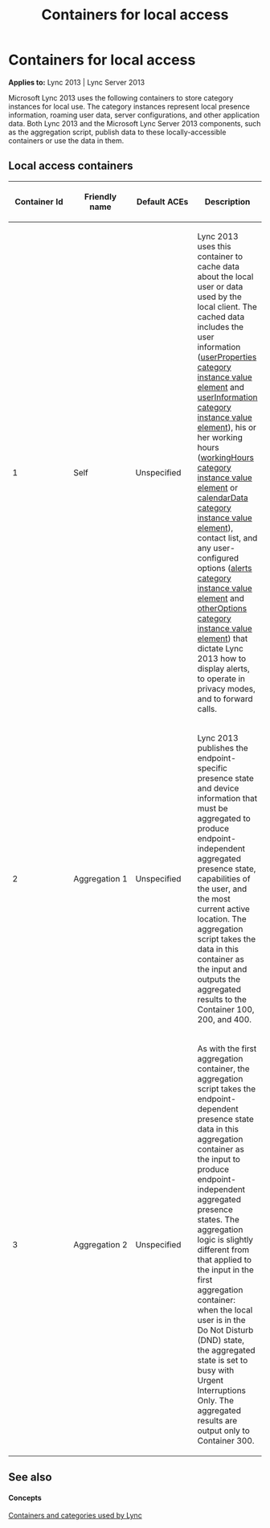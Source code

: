 ﻿---
title: Containers for local access
TOCTitle: Containers for local access
ms:assetid: c03e53b0-73b6-4ef3-ac5a-1a8d2ab79e7c
ms:mtpsurl: https://msdn.microsoft.com/library/Dn454658(v=office.15)
ms:contentKeyID: 57092920
ms.date: 07/24/2014
mtps_version: v=office.15
---

# Containers for local access


**Applies to:** Lync 2013 | Lync Server 2013

Microsoft Lync 2013 uses the following containers to store category instances for local use. The category instances represent local presence information, roaming user data, server configurations, and other application data. Both Lync 2013 and the Microsoft Lync Server 2013 components, such as the aggregation script, publish data to these locally-accessible containers or use the data in them.

## Local access containers

<table>
<colgroup>
<col style="width: 25%" />
<col style="width: 25%" />
<col style="width: 25%" />
<col style="width: 25%" />
</colgroup>
<thead>
<tr class="header">
<th><p>Container Id</p></th>
<th><p>Friendly name</p></th>
<th><p>Default ACEs</p></th>
<th><p>Description</p></th>
</tr>
</thead>
<tbody>
<tr class="odd">
<td><p>1</p></td>
<td><p>Self</p></td>
<td><p>Unspecified</p></td>
<td><p>Lync 2013 uses this container to cache data about the local user or data used by the local client. The cached data includes the user information (<a href="userproperties-category-instance-value-element.md">userProperties category instance value element</a> and <a href="userinformation-category-instance-value-element.md">userInformation category instance value element</a>), his or her working hours (<a href="workinghours-category-instance-value-element.md">workingHours category instance value element</a> or <a href="calendardata-category-instance-value-element.md">calendarData category instance value element</a>), contact list, and any user-configured options (<a href="alerts-category-instance-value-element.md">alerts category instance value element</a> and <a href="otheroptions-category-instance-value-element.md">otherOptions category instance value element</a>) that dictate Lync 2013 how to display alerts, to operate in privacy modes, and to forward calls.</p></td>
</tr>
<tr class="even">
<td><p>2</p></td>
<td><p>Aggregation 1</p></td>
<td><p>Unspecified</p></td>
<td><p>Lync 2013 publishes the endpoint-specific presence state and device information that must be aggregated to produce endpoint-independent aggregated presence state, capabilities of the user, and the most current active location. The aggregation script takes the data in this container as the input and outputs the aggregated results to the Container 100, 200, and 400.</p></td>
</tr>
<tr class="odd">
<td><p>3</p></td>
<td><p>Aggregation 2</p></td>
<td><p>Unspecified</p></td>
<td><p>As with the first aggregation container, the aggregation script takes the endpoint-dependent presence state data in this aggregation container as the input to produce endpoint-independent aggregated presence states. The aggregation logic is slightly different from that applied to the input in the first aggregation container: when the local user is in the Do Not Disturb (DND) state, the aggregated state is set to busy with Urgent Interruptions Only. The aggregated results are output only to Container 300.</p></td>
</tr>
</tbody>
</table>


## See also

#### Concepts

[Containers and categories used by Lync](containers-and-categories-used-by-lync.md)

